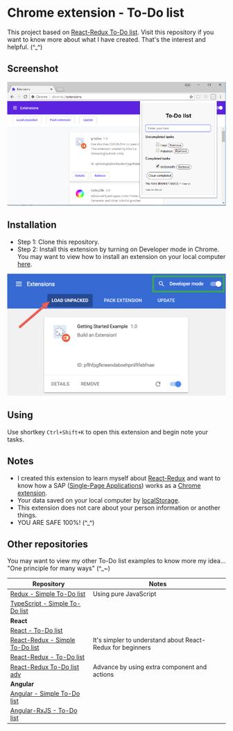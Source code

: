 # Chrome extension - To-Do list
This project based on [React-Redux To-Do list](https://github.com/nguyenkhois/react-redux-todo-list-adv). Visit this repository if you want to know more about what I have created. That's the interest and helpful. (^_^)

## Screenshot
![Screenshoot](images/screenshot.png)

## Installation
* Step 1: Clone this repository.
* Step 2: Install this extension by turning on Developer mode in Chrome. You may want to view how to install an extension on your local computer [here](https://developer.chrome.com/extensions/getstarted#unpacked).

![Load extension](images/load_extension.png)

## Using
Use shortkey `Ctrl+Shift+K` to open this extension and begin note your tasks.

## Notes
* I created this extension to learn myself about [React-Redux](https://redux.js.org/basics/usagewithreact) and want to know how a SAP ([Single-Page Applications](https://en.wikipedia.org/wiki/Single-page_application)) works as a [Chrome extension](https://developer.chrome.com/extensions).
* Your data saved on your local computer by [localStorage](https://developer.mozilla.org/en-US/docs/Web/API/Window/localStorage).
* This extension does not care about your person information or another things.
* YOU ARE SAFE 100%! (^_^)

## Other repositories

You may want to view my other To-Do list examples to know more my idea... "One principle for many ways" (^_~)

| Repository | Notes |
|---|---|
|[Redux - Simple To-Do list](https://github.com/nguyenkhois/redux-simple-todo-list)| Using pure JavaScript|
|[TypeScript - Simple To-Do list](https://github.com/nguyenkhois/typescript-simple-todo-list)||
|**React**|
|[React - To-Do list](https://github.com/nguyenkhois/react-todo-list)||
|[React-Redux - Simple To-Do list](https://github.com/nguyenkhois/react-redux-simple-todo-list)|It's simpler to understand about React-Redux for beginners|
|[React-Redux - To-Do list](https://github.com/nguyenkhois/react-redux-todo-list)||
|[React-Redux To-Do list adv](https://github.com/nguyenkhois/react-redux-todo-list-adv)|Advance by using extra component and actions|
|**Angular**|
|[Angular - Simple To-Do list](https://github.com/nguyenkhois/angular-simple-todo-list)||
|[Angular-RxJS - To-Do list](https://github.com/nguyenkhois/angular-rxjs-todo-list)||
